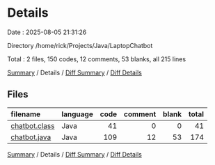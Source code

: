 # Details

Date : 2025-08-05 21:31:26

Directory /home/rick/Projects/Java/LaptopChatbot

Total : 2 files,  150 codes, 12 comments, 53 blanks, all 215 lines

[Summary](results.md) / Details / [Diff Summary](diff.md) / [Diff Details](diff-details.md)

## Files
| filename | language | code | comment | blank | total |
| :--- | :--- | ---: | ---: | ---: | ---: |
| [chatbot.class](/chatbot.class) | Java | 41 | 0 | 0 | 41 |
| [chatbot.java](/chatbot.java) | Java | 109 | 12 | 53 | 174 |

[Summary](results.md) / Details / [Diff Summary](diff.md) / [Diff Details](diff-details.md)